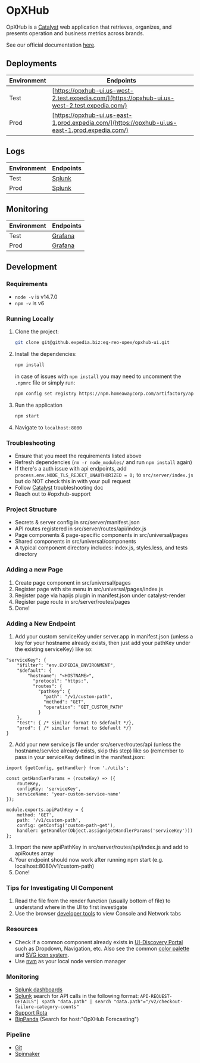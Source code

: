 # OpXHub

OpXHub is a [Catalyst](https://pages.github.expedia.biz/Catalyst/information/guide/introduction) web application that retrieves, organizes, and presents operation and business metrics across brands.

See our official documentation [here](https://pages.github.expedia.biz/eg-reo-opex/eg-reo-opex-docs/guide/products/availability_and_trends/opxhub_ui/).

## Deployments

| Environment | Endpoints                                                                                      |
| ----------- | ---------------------------------------------------------------------------------------------- |
| Test        | [https://opxhub-ui.us-west-2.test.expedia.com/](https://opxhub-ui.us-west-2.test.expedia.com/) |
| Prod        | [https://opxhub-ui.us-east-1.prod.expedia.com/](https://opxhub-ui.us-east-1.prod.expedia.com/) |

## Logs

| Environment | Endpoints                                                                                                                                                                                                                                                                                              |
| ----------- | ------------------------------------------------------------------------------------------------------------------------------------------------------------------------------------------------------------------------------------------------------------------------------------------------------ |
| Test        | [Splunk](https://splunk.test.egmonitoring.expedia.com/en-US/app/search/search?q=search%20index%3Dapp%20splunk_server_group%3Dbexg*%20sourcetype%3Dopxhub-ui*&sid=1650479189.36285_F24F4D69-7903-4F71-8690-62FCB4BBD9AB&display.page.search.mode=smart&dispatch.sample_ratio=1&earliest=-5m&latest=now) |
| Prod        | [Splunk](https://splunk.prod.egmonitoring.expedia.com/en-US/app/eg-opex-opxhub/opxhub_status_code_dashboard)                                                                                                                                                                                           |

## Monitoring

| Environment | Endpoints                                                                                                         |
| ----------- | ----------------------------------------------------------------------------------------------------------------- |
| Test        | [Grafana](https://grafana.test.expedia.com/d/ZPlMgQyZz/opxhub-ui-monitoring-dashboard?orgId=1&from=now-1d&to=now) |
| Prod        | [Grafana](https://grafana.prod.expedia.com/d/rGyxu1mGz/opxhub-ui-monitoring-dashboard?orgId=1&from=now-1d&to=now) |

## Development

### Requirements

- `node -v` is v14.7.0
- `npm -v` is v6

### Running Locally

1. Clone the project:

   ```bash
   git clone git@github.expedia.biz:eg-reo-opex/opxhub-ui.git
   ```

2. Install the dependencies:

   ```bash
   npm install
   ```

   in case of issues with `npm install` you may need to uncomment the `.npmrc` file or simply run:

   ```bash
   npm config set registry https://npm.homeawaycorp.com/artifactory/api/npm/npm
   ```

3. Run the application

   ```bash
   npm start
   ```

4. Navigate to `localhost:8080`

### Troubleshooting

- Ensure that you meet the requirements listed above
- Refresh dependencies (`rm -r node_modules/` and run `npm install` again)
- If there's a auth issue with api endpoints, add `process.env.NODE_TLS_REJECT_UNAUTHORIZED = 0;` to `src/server/index.js` but do NOT check this in with your pull request
- Follow [Catalyst](https://pages.github.expedia.biz/Catalyst/information/guide/before-you-begin) troubleshooting doc
- Reach out to #opxhub-support

### Project Structure

- Secrets & server config in src/server/manifest.json
- API routes registered in src/server/routes/api/index.js
- Page components & page-specific components in src/universal/pages
- Shared components in src/universal/components
- A typical component directory includes: index.js, styles.less, and tests directory

### Adding a new Page

1. Create page component in src/universal/pages
2. Register page with site menu in src/universal/pages/index.js
3. Register page via hapijs plugin in manifest.json under catalyst-render
4. Register page route in src/server/routes/pages
5. Done!

### Adding a New Endpoint

1. Add your custom serviceKey under server.app in manifest.json (unless a key for your hostname already exists, then just add your pathKey under the existing serviceKey) like so:

```
"serviceKey": {
    "$filter": "env.EXPEDIA_ENVIRONMENT",
    "$default": {
        "hostname": "<HOSTNAME>",
          "protocol": "https:",
          "routes": {
            "pathKey": {
              "path": "/v1/custom-path",
              "method": "GET",
              "operation": "GET_CUSTOM_PATH"
            }
    },
    "test": { /* similar format to $default */},
    "prod": { /* similar format to $default */}
}
```

2. Add your new service js file under src/server/routes/api (unless the hostname/service already exists, skip this step) like so (remember to pass in your serviceKey defined in the manifest.json:

```
import {getConfig, getHandler} from './utils';

const getHandlerParams = (routeKey) => ({
    routeKey,
    configKey: 'serviceKey',
    serviceName: 'your-custom-service-name'
});

module.exports.apiPathKey = {
    method: 'GET',
    path: '/v1/custom-path',
    config: getConfig('custom-path-get'),
    handler: getHandler(Object.assign(getHandlerParams('serviceKey')))
};
```

3. Import the new apiPathKey in src/server/routes/api/index.js and add to apiRoutes array
4. Your endpoint should now work after running npm start (e.g. localhost:8080/v1/custom-path)
5. Done!

### Tips for Investigating UI Component

1. Read the file from the render function (usually bottom of file) to understand where in the UI to first investigate
2. Use the browser [developer tools](https://developer.chrome.com/docs/devtools/) to view Console and Network tabs

### Resources

- Check if a common component already exists in [UI-Discovery Portal](https://ui-discovery.homeawaycorp.com/discovery/overview)
  such as Dropdown, Navigation, etc. Also see the common [color palette](https://ui-discovery.homeawaycorp.com/discovery/web-components/base/colors#BaselineThemecolorpaletteandLessvariables)
  and [SVG icon system](https://ui-discovery.homeawaycorp.com/discovery/web-components/base/icons#SVGIconSystem).
- Use [nvm](https://github.com/nvm-sh/nvm) as your local node version manager

### Monitoring

- [Splunk dashboards](https://splunk.prod.egmonitoring.expedia.com/en-US/app/eg-opex-opxhub/dashboards)
- [Splunk](https://splunk.prod.egmonitoring.expedia.com/en-US/app/eg-opex-opxhub/search) search for API calls in the following format:
  `API-REQUEST-DETAILS"| spath "data.path" | search "data.path"="/v2/checkout-failure-category-counts"`
- [Support Rota](https://confluence.expedia.biz/pages/viewpage.action?spaceKey=REO&title=Support+Rota)
- [BigPanda](https://a.bigpanda.io/) (Search for host:"OpXHub Forecasting")

### Pipeline

- [Git](https://github.expedia.biz/eg-reo-opex/opxhub-ui)
- [Spinnaker](https://spinnaker.expedia.biz/#/applications/opxhub-ui/executions)
